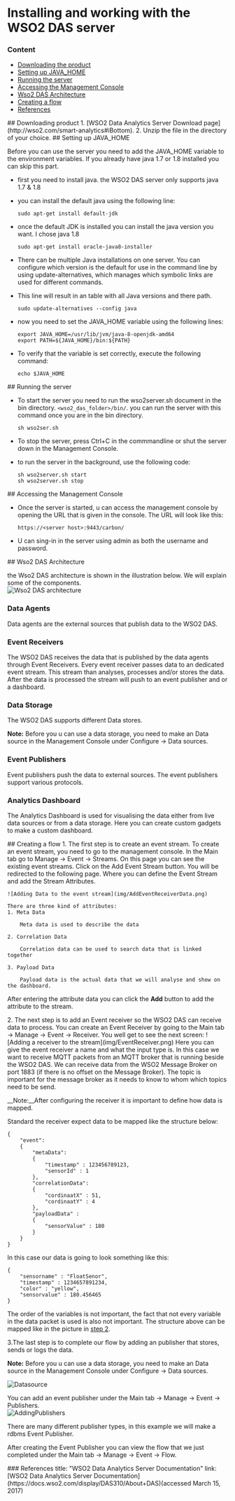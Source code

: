 
# Installing and working with the WSO2 DAS server

### Content  
* [Downloading the product](#download)
* [Setting up JAVA_HOME](#settingup)
* [Running the server](#running)
* [Accessing the Management Console](#accessing)
* [Wso2 DAS Architecture](#architecture)
* [Creating a flow](#flow)
* [References](#references)

<a name="download"/>
## Downloading product
1. [WSO2 Data Analytics Server Download page](http://wso2.com/smart-analytics#iBottom).
2. Unzip the file in the directory of your choice.

<a name="settingup"/>
## Setting up JAVA_HOME

Before you can use the server you need to add the JAVA_HOME variable to the environment variables. If you already have java 1.7 or 1.8 installed you can skip this part.

 * first you need to install java. the WSO2 DAS server only supports java 1.7 & 1.8
 * you can install the default java using the following line:  

 	```sudo apt-get install default-jdk```
 * once the default JDK is installed you can install the java version you want.
 I chose java 1.8  

 	```sudo apt-get install oracle-java8-installer```  

 * There can be multiple Java installations on one server. You can configure which version is the default for use in the command line by using update-alternatives, which manages which symbolic links are used for different commands.
 * This line will result in an table with all Java versions and there path. 

 	```sudo update-alternatives --config java```
 * now you need to set the JAVA_HOME variable using the following lines:

    ```
    export JAVA_HOME=/usr/lib/jvm/java-8-openjdk-amd64
    export PATH=${JAVA_HOME}/bin:${PATH}
    ```  

 * To verify that the variable is set correctly, execute the following command:  
 		
 	```echo $JAVA_HOME```

<a name="running"/>
## Running the server 

* To start the server you need to run the wso2server.sh document in the bin directory. ```<wso2_das_folder>/bin/```. you can run the server with this command once you are in the bin directory.

	```
	sh wso2ser.sh
	```

* To stop the server, press Ctrl+C in the commmandline or shut the server down in the Management Console.
* to run the server in the background, use the following code:
	```
	sh wso2server.sh start
	sh wso2server.sh stop
	```

<a name="accessing"/>
## Accessing the Management Console

* Once the server is started, u can access the management console by opening the URL that is given in the console. The URL will look like this:

	```https://<server host>:9443/carbon/```
    
    
* U can sing-in in the server using admin as both the username and password.

<a name="architecture"/>
## Wso2 DAS Architecture

the Wso2 DAS architecture is shown in the illustration below. We will explain some of the components.  
![Wso2 DAS architecture](img/WSO2_DAS_Architecture.png)  
### Data Agents
Data agents are the external sources that publish data to the WSO2 DAS. 

### Event Receivers
The WSO2 DAS receives the data that is published by the data agents through Event Receivers. Every event receiver passes data to an dedicated event stream. This stream than analyses, processes and/or stores the data. After the data is processed the stream will push to an event publisher and or a dashboard.

### Data Storage
The WSO2 DAS supports different Data stores.
>  
__Note:__ Before you u can use a data storage, you need to make an Data source in the Management Console under Configure → Data sources.
>

### Event Publishers
Event publishers push the data to external sources. The event publishers support various protocols. 

### Analytics Dashboard
The Analytics Dashboard is used for visualising the data either from live data sources or from a data storage. Here you can create custom gadgets to make a custom dashboard.

<a name="flow"/>
## Creating a flow  
1. The first step is to create an event stream. To create an event stream, you need to go to the management console. In the Main tab go to Manage → Event → Streams. On this page you can see the existing event streams. Click on the Add Event Stream button. You will be redirected to the following page. Where you can define the Event Stream and add the Stream Attributes.

	![Adding Data to the event stream](img/AddEventReceiverData.png)  

	There are three kind of attributes:
	1. Meta Data 

		Meta data is used to describe the data

	2. Correlation Data  

		Correlation data can be used to search data that is linked together 

	3. Payload Data

		Payload data is the actual data that we will analyse and show on the dashboard.

>  
After entering the attribute data you can click the __Add__ button to add the attribute to the stream.  
>

<a name="steptwo"/>
2. The next step is to add an Event receiver so the WSO2 DAS can receive data to process. You can create an Event Receiver by going to the Main tab → Manage → Event → Receiver.  
	You well get to see the next screen:  
	![Adding a receiver to the stream](img/EventReceiver.png)  
	Here you can give the event receiver a name and what the input type is. In this case we want to receive MQTT packets from an MQTT broker that is running beside the WSO2 DAS. We can receive data from the WSO2 Message Broker on port 1883 (if there is no offset on the Message Broker). The topic is important for the message broker as it needs to know to whom which topics need to be send.  
  
>  
__Note:__After configuring the receiver it is important to define how data is mapped.
>  

Standard the receiver expect data to be mapped like the structure below:

```
{
	"event":
	{
		"metaData":
		{
			"timestamp" : 123456789123,
			"sensorId" : 1
		},
		"correlationData":
		{
			"cordinaatX" : 51,
			"cordinaatY" : 4
		}, 
		"payloadData" : 
		{
			"sensorValue" : 180
		}
	}
}
```  
In this case our data is going to look something like this:  
```
{
	"sensorname" : "FloatSenor",
	"timestamp" : 1234657891234,
	"color" : "yellow",
	"sensorvalue" : 180.456465
}
```  
The order of the variables is not important, the fact that not every variable in the data packet is used is also not important. The structure above can be mapped like in the picture in [step 2](#steptwo).

3.The last step is to complete our flow by adding an publisher that stores, sends or logs the data.
>  
__Note:__ Before you u can use a data storage, you need to make an Data source in the Management Console under Configure → Data sources.
>
![Datasource](img/Datasource.png)  

You can add an event publisher under the Main tab → Manage → Event → Publishers.  
![AddingPublishers](img/EventPublisherDatabase.png)  

There are many different publisher types, in this example we will make a rdbms Event Publisher.


After creating the Event Publisher you can view the flow that we just completed under the Main tab → Manage → Event → Flow.

<a name="references"/>
### References
title: "WSO2 Data Analytics Server Documentation"  
link: [WSO2 Data Analytics Server Documentation](https://docs.wso2.com/display/DAS310/About+DAS)(accessed March 15, 2017)
